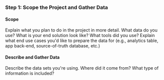 ### Step 1: Scope the Project and Gather Data

#### Scope 
Explain what you plan to do in the project in more detail. What data do you use? What is your end solution look like? What tools did you use? Explain what end use cases you'd like to prepare the data for (e.g., analytics table, app back-end, source-of-truth database, etc.)

#### Describe and Gather Data 
Describe the data sets you're using. Where did it come from? What type of information is included? 